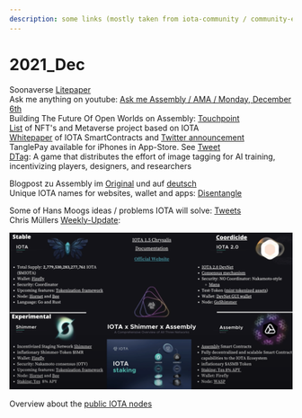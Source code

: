 ```yaml
---
description: some links (mostly taken from iota-community / community-events)
---
```


# 2021\_Dec

Soonaverse [Litepaper](https://docs.google.com/document/d/107AWznbIIz1CwsqRO2Jwj5vmqVdj\_2g-eavnmCeTvd8/mobilebasic) \
Ask me anything on youtube: [Ask me Assembly / AMA / Monday, December 6th](https://www.youtube.com/watch?v=wbzOg-gNC9A)\
Building The Future Of Open Worlds on Assembly: [Touchpoint](https://assemblytouchpoint.notion.site/assemblytouchpoint/Welcome-to-Touchpoint-3551f63c45cf492bb1b0bd6b1161b921)\
[List](https://iotaguide.notion.site/List-of-NFT-and-Metaverse-Projects-on-IOTA-4678428b23ce436289cce45a724f80c0) of NFT's and Metaverse project based on IOTA\
[Whitepaper](https://files.iota.org/papers/ISC\_WP\_Nov\_10\_2021.pdf) of IOTA SmartContracts and [Twitter announcement](https://twitter.com/assembly\_net/status/1468233501422071811?s=20)\
TanglePay available for iPhones in App-Store. See [Tweet](https://twitter.com/tanglepaycom/status/1468412935181529089?t=EQVn2edMBUiGHV8vIptJpQ\&s=19)\
[DTag](https://soonaverse.com/space/0x135f8d39d3c99ec3f7a75937bcff2bbaccdc2c97/overview): A game that distributes the effort of image tagging for AI training, incentivizing players, designers, and researchers

Blogpost zu Assembly im [Original](https://blog.assembly.sc/announcing-assembly-and-the-asmb-token/) und auf [deutsch](https://iota-einsteiger-guide.de/iota-assembly-multi-chain-network.html)\
Unique IOTA names for websites, wallet and apps: [Disentangle](https://disentangle.domains)

Some of Hans Moogs ideas / problems IOTA will solve: [Tweets](https://twitter.com/hus\_qy/status/1471663022049566725?s=20)\
Chris Müllers [Weekly-Update](https://www.youtube.com/watch?v=EzpCuqaYJho):

![Overview about the current frameworks within IOTA (taken from Chris Müllers video / Original from here)](../../.gitbook/assets/image.png)

Overview about the [public IOTA nodes](https://thetangle.org/nodes)

